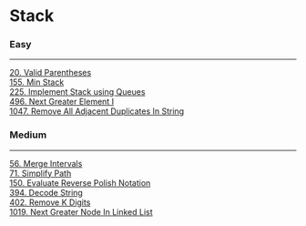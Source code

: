 # Stack

### Easy
---
[20. Valid Parentheses](solutions/0020-Valid%20Parentheses.md)</br>
[155. Min Stack](solutions/0155-Min%20Stack.md)</br>
[225. Implement Stack using Queues](solutions/0225-Implement%20Stack%20using%20Queues.md)</br>
[496. Next Greater Element I](solutions/0496-Next%20Greater%20Element%20I.md)</br>
[1047. Remove All Adjacent Duplicates In String](solutions/1047-Remove%20All%20Adjacent%20Duplicates%20In%20String.md)</br>

### Medium
---
[56. Merge Intervals](solutions/0056-Merge%20Intervals.md)</br>
[71. Simplify Path](solutions/0071-Simplify%20Path.md)</br>
[150. Evaluate Reverse Polish Notation](solutions/0150-Evaluate%20Reverse%20Polish%20Notation.md)</br>
[394. Decode String](solutions/0394-Decode%20String.md)</br>
[402. Remove K Digits](solutions/0402-Remove%20K%20Digits.md)</br>
[1019. Next Greater Node In Linked List](solutions/1019-Next%20Greater%20Node%20In%20Linked%20List.md)</br>